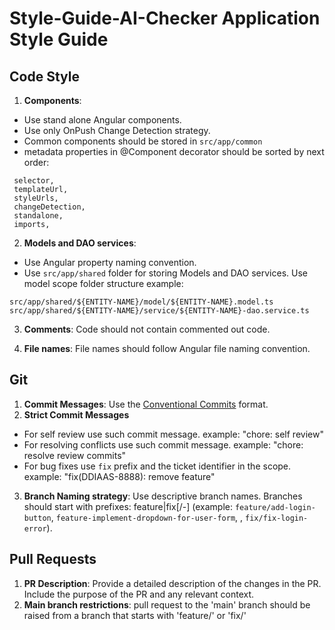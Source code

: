 # Style-Guide-AI-Checker Application Style Guide

## Code Style

1. **Components**:

- Use stand alone Angular components.
- Use only OnPush Change Detection strategy.
- Common components should be stored in `src/app/common`
- metadata properties in @Component decorator should be sorted by next order:

```
 selector,
 templateUrl,
 styleUrls,
 changeDetection,
 standalone,
 imports,
```

2. **Models and DAO services**:

- Use Angular property naming convention.
- Use `src/app/shared` folder for storing Models and DAO services. Use model scope folder structure example:

```
src/app/shared/${ENTITY-NAME}/model/${ENTITY-NAME}.model.ts
src/app/shared/${ENTITY-NAME}/service/${ENTITY-NAME}-dao.service.ts
```

3. **Comments**: Code should not contain commented out code.

4. **File names**: File names should follow Angular file naming convention.

## Git

1. **Commit Messages**: Use the [Conventional Commits](https://www.conventionalcommits.org/) format.
2. **Strict Commit Messages**

- For self review use such commit message. example: "chore: self review"
- For resolving conflicts use such commit message. example: "chore: resolve review commits"
- For bug fixes use `fix` prefix and the ticket identifier in the scope. example: "fix(DDIAAS-8888): remove feature"

3. **Branch Naming strategy**: Use descriptive branch names. Branches should start with prefixes: feature|fix[/-]
   (example: `feature/add-login-button`, `feature-implement-dropdown-for-user-form`, , `fix/fix-login-error`).

## Pull Requests

1. **PR Description**: Provide a detailed description of the changes in the PR. Include the purpose of the PR and any relevant context.
2. **Main branch restrictions**: pull request to the 'main' branch should be raised from a branch that starts with 'feature/' or 'fix/'

